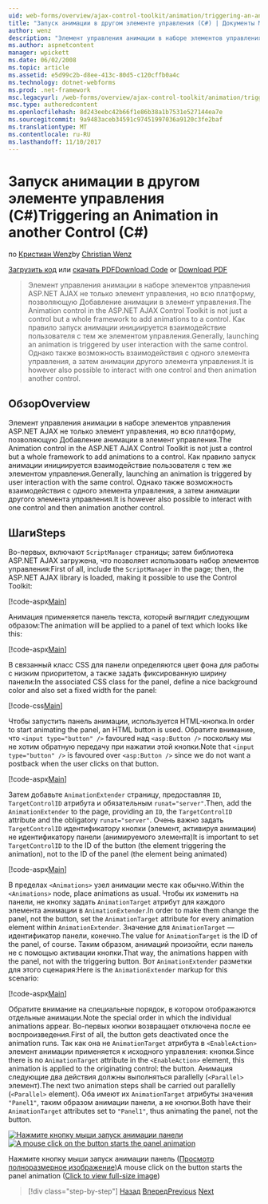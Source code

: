 ```yaml
---
uid: web-forms/overview/ajax-control-toolkit/animation/triggering-an-animation-in-another-control-cs
title: "Запуск анимации в другом элементе управления (C#) | Документы Microsoft"
author: wenz
description: "Элемент управления анимации в наборе элементов управления ASP.NET AJAX не только элемент управления, но всю платформу, позволяющую Добавление анимации в элемент управления. Как правило, запуск..."
ms.author: aspnetcontent
manager: wpickett
ms.date: 06/02/2008
ms.topic: article
ms.assetid: e5d99c2b-d8ee-413c-80d5-c120cffb0a4c
ms.technology: dotnet-webforms
ms.prod: .net-framework
msc.legacyurl: /web-forms/overview/ajax-control-toolkit/animation/triggering-an-animation-in-another-control-cs
msc.type: authoredcontent
ms.openlocfilehash: 8d243eebc42b66f1e86b38a1b7531e527144ea7e
ms.sourcegitcommit: 9a9483aceb34591c97451997036a9120c3fe2baf
ms.translationtype: MT
ms.contentlocale: ru-RU
ms.lasthandoff: 11/10/2017
---
```

<a name="triggering-an-animation-in-another-control-c"></a><span data-ttu-id="32eef-104">Запуск анимации в другом элементе управления (C#)</span><span class="sxs-lookup"><span data-stu-id="32eef-104">Triggering an Animation in another Control (C#)</span></span>
====================
<span data-ttu-id="32eef-105">по [Кристиан Wenz](https://github.com/wenz)</span><span class="sxs-lookup"><span data-stu-id="32eef-105">by [Christian Wenz](https://github.com/wenz)</span></span>

<span data-ttu-id="32eef-106">[Загрузить код](http://download.microsoft.com/download/f/9/a/f9a26acd-8df4-4484-8a18-199e4598f411/Animation8.cs.zip) или [скачать PDF](http://download.microsoft.com/download/6/7/1/6718d452-ff89-4d3f-a90e-c74ec2d636a3/animation8CS.pdf)</span><span class="sxs-lookup"><span data-stu-id="32eef-106">[Download Code](http://download.microsoft.com/download/f/9/a/f9a26acd-8df4-4484-8a18-199e4598f411/Animation8.cs.zip) or [Download PDF](http://download.microsoft.com/download/6/7/1/6718d452-ff89-4d3f-a90e-c74ec2d636a3/animation8CS.pdf)</span></span>

> <span data-ttu-id="32eef-107">Элемент управления анимации в наборе элементов управления ASP.NET AJAX не только элемент управления, но всю платформу, позволяющую Добавление анимации в элемент управления.</span><span class="sxs-lookup"><span data-stu-id="32eef-107">The Animation control in the ASP.NET AJAX Control Toolkit is not just a control but a whole framework to add animations to a control.</span></span> <span data-ttu-id="32eef-108">Как правило запуск анимации инициируется взаимодействие пользователя с тем же элементом управления.</span><span class="sxs-lookup"><span data-stu-id="32eef-108">Generally, launching an animation is triggered by user interaction with the same control.</span></span> <span data-ttu-id="32eef-109">Однако также возможность взаимодействия с одного элемента управления, а затем анимации другого элемента управления.</span><span class="sxs-lookup"><span data-stu-id="32eef-109">It is however also possible to interact with one control and then animation another control.</span></span>


## <a name="overview"></a><span data-ttu-id="32eef-110">Обзор</span><span class="sxs-lookup"><span data-stu-id="32eef-110">Overview</span></span>

<span data-ttu-id="32eef-111">Элемент управления анимации в наборе элементов управления ASP.NET AJAX не только элемент управления, но всю платформу, позволяющую Добавление анимации в элемент управления.</span><span class="sxs-lookup"><span data-stu-id="32eef-111">The Animation control in the ASP.NET AJAX Control Toolkit is not just a control but a whole framework to add animations to a control.</span></span> <span data-ttu-id="32eef-112">Как правило запуск анимации инициируется взаимодействие пользователя с тем же элементом управления.</span><span class="sxs-lookup"><span data-stu-id="32eef-112">Generally, launching an animation is triggered by user interaction with the same control.</span></span> <span data-ttu-id="32eef-113">Однако также возможность взаимодействия с одного элемента управления, а затем анимации другого элемента управления.</span><span class="sxs-lookup"><span data-stu-id="32eef-113">It is however also possible to interact with one control and then animation another control.</span></span>

## <a name="steps"></a><span data-ttu-id="32eef-114">Шаги</span><span class="sxs-lookup"><span data-stu-id="32eef-114">Steps</span></span>

<span data-ttu-id="32eef-115">Во-первых, включают `ScriptManager` страницы; затем библиотека ASP.NET AJAX загружена, что позволяет использовать набор элементов управления:</span><span class="sxs-lookup"><span data-stu-id="32eef-115">First of all, include the `ScriptManager` in the page; then, the ASP.NET AJAX library is loaded, making it possible to use the Control Toolkit:</span></span>

[!code-aspx[Main](triggering-an-animation-in-another-control-cs/samples/sample1.aspx)]

<span data-ttu-id="32eef-116">Анимация применяется панель текста, который выглядит следующим образом:</span><span class="sxs-lookup"><span data-stu-id="32eef-116">The animation will be applied to a panel of text which looks like this:</span></span>

[!code-aspx[Main](triggering-an-animation-in-another-control-cs/samples/sample2.aspx)]

<span data-ttu-id="32eef-117">В связанный класс CSS для панели определяются цвет фона для работы с низким приоритетом, а также задать фиксированную ширину панели:</span><span class="sxs-lookup"><span data-stu-id="32eef-117">In the associated CSS class for the panel, define a nice background color and also set a fixed width for the panel:</span></span>

[!code-css[Main](triggering-an-animation-in-another-control-cs/samples/sample3.css)]

<span data-ttu-id="32eef-118">Чтобы запустить панель анимации, используется HTML-кнопка.</span><span class="sxs-lookup"><span data-stu-id="32eef-118">In order to start animating the panel, an HTML button is used.</span></span> <span data-ttu-id="32eef-119">Обратите внимание, что `<input type="button" />` favoured над `<asp:Button />` поскольку мы не хотим обратную передачу при нажатии этой кнопки.</span><span class="sxs-lookup"><span data-stu-id="32eef-119">Note that `<input type="button" />` is favoured over `<asp:Button />` since we do not want a postback when the user clicks on that button.</span></span>

[!code-aspx[Main](triggering-an-animation-in-another-control-cs/samples/sample4.aspx)]

<span data-ttu-id="32eef-120">Затем добавьте `AnimationExtender` страницу, предоставляя `ID`, `TargetControlID` атрибута и обязательным `runat="server"`.</span><span class="sxs-lookup"><span data-stu-id="32eef-120">Then, add the `AnimationExtender` to the page, providing an `ID`, the `TargetControlID` attribute and the obligatory `runat="server"`.</span></span> <span data-ttu-id="32eef-121">Очень важно задать `TargetControlID` идентификатору кнопки (элемент, активируя анимации) не идентификатору панели (анимируемого элемента)</span><span class="sxs-lookup"><span data-stu-id="32eef-121">It is important to set `TargetControlID` to the ID of the button (the element triggering the animation), not to the ID of the panel (the element being animated)</span></span>

[!code-aspx[Main](triggering-an-animation-in-another-control-cs/samples/sample5.aspx)]

<span data-ttu-id="32eef-122">В пределах `<Animations>` узел анимации месте как обычно.</span><span class="sxs-lookup"><span data-stu-id="32eef-122">Within the `<Animations>` node, place animations as usual.</span></span> <span data-ttu-id="32eef-123">Чтобы их изменить на панели, не кнопку задать `AnimationTarget` атрибут для каждого элемента анимации в `AnimationExtender`.</span><span class="sxs-lookup"><span data-stu-id="32eef-123">In order to make them change the panel, not the button, set the `AnimationTarget` attribute for every animation element within `AnimationExtender`.</span></span> <span data-ttu-id="32eef-124">Значение для `AnimationTarget` — идентификатор панели, конечно.</span><span class="sxs-lookup"><span data-stu-id="32eef-124">The value for `AnimationTarget` is the ID of the panel, of course.</span></span> <span data-ttu-id="32eef-125">Таким образом, анимаций произойти, если панель не с помощью активации кнопки.</span><span class="sxs-lookup"><span data-stu-id="32eef-125">That way, the animations happen with the panel, not with the triggering button.</span></span> <span data-ttu-id="32eef-126">Вот `AnimationExtender` разметки для этого сценария:</span><span class="sxs-lookup"><span data-stu-id="32eef-126">Here is the `AnimationExtender` markup for this scenario:</span></span>

[!code-aspx[Main](triggering-an-animation-in-another-control-cs/samples/sample6.aspx)]

<span data-ttu-id="32eef-127">Обратите внимание на специальные порядок, в котором отображаются отдельные анимации.</span><span class="sxs-lookup"><span data-stu-id="32eef-127">Note the special order in which the individual animations appear.</span></span> <span data-ttu-id="32eef-128">Во-первых кнопки возвращает отключена после ее воспроизведения.</span><span class="sxs-lookup"><span data-stu-id="32eef-128">First of all, the button gets deactivated once the animation runs.</span></span> <span data-ttu-id="32eef-129">Так как она не `AnimationTarget` атрибута в `<EnableAction>` элемент анимации применяется к исходного управления: кнопки.</span><span class="sxs-lookup"><span data-stu-id="32eef-129">Since there is no `AnimationTarget` attribute in the `<EnableAction>` element, this animation is applied to the originating control: the button.</span></span> <span data-ttu-id="32eef-130">Анимация следующие два действия должны выполняться parallelly (`<Parallel>` элемент).</span><span class="sxs-lookup"><span data-stu-id="32eef-130">The next two animation steps shall be carried out parallelly (`<Parallel>` element).</span></span> <span data-ttu-id="32eef-131">Оба имеют их `AnimationTarget` атрибуты значения `"Panel1"`, таким образом анимации панели, а не кнопки.</span><span class="sxs-lookup"><span data-stu-id="32eef-131">Both have their `AnimationTarget` attributes set to `"Panel1"`, thus animating the panel, not the button.</span></span>


<span data-ttu-id="32eef-132">[![Нажмите кнопку мыши запуск анимации панели](triggering-an-animation-in-another-control-cs/_static/image2.png)](triggering-an-animation-in-another-control-cs/_static/image1.png)</span><span class="sxs-lookup"><span data-stu-id="32eef-132">[![A mouse click on the button starts the panel animation](triggering-an-animation-in-another-control-cs/_static/image2.png)](triggering-an-animation-in-another-control-cs/_static/image1.png)</span></span>

<span data-ttu-id="32eef-133">Нажмите кнопку мыши запуск анимации панель ([Просмотр полноразмерное изображение](triggering-an-animation-in-another-control-cs/_static/image3.png))</span><span class="sxs-lookup"><span data-stu-id="32eef-133">A mouse click on the button starts the panel animation ([Click to view full-size image](triggering-an-animation-in-another-control-cs/_static/image3.png))</span></span>

>[!div class="step-by-step"]
<span data-ttu-id="32eef-134">[Назад](disabling-actions-during-animation-cs.md)
[Вперед](modifying-animations-from-the-server-side-cs.md)</span><span class="sxs-lookup"><span data-stu-id="32eef-134">[Previous](disabling-actions-during-animation-cs.md)
[Next](modifying-animations-from-the-server-side-cs.md)</span></span>
